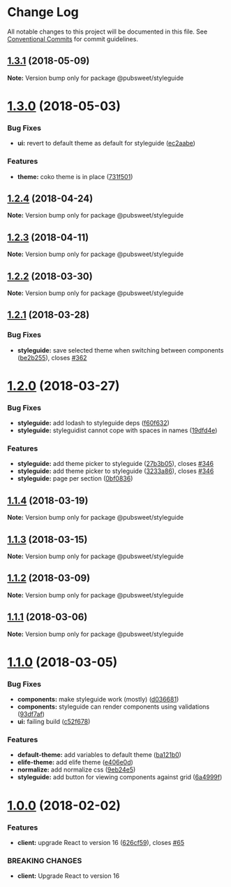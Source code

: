 # Change Log

All notable changes to this project will be documented in this file.
See [Conventional Commits](https://conventionalcommits.org) for commit guidelines.

<a name="1.3.1"></a>
## [1.3.1](https://gitlab.coko.foundation/pubsweet/pubsweet/compare/@pubsweet/styleguide@1.3.0...@pubsweet/styleguide@1.3.1) (2018-05-09)




**Note:** Version bump only for package @pubsweet/styleguide

<a name="1.3.0"></a>
# [1.3.0](https://gitlab.coko.foundation/pubsweet/pubsweet/compare/@pubsweet/styleguide@1.2.4...@pubsweet/styleguide@1.3.0) (2018-05-03)


### Bug Fixes

* **ui:** revert to default theme as default for styleguide ([ec2aabe](https://gitlab.coko.foundation/pubsweet/pubsweet/commit/ec2aabe))


### Features

* **theme:** coko theme is in place ([731f501](https://gitlab.coko.foundation/pubsweet/pubsweet/commit/731f501))




<a name="1.2.4"></a>
## [1.2.4](https://gitlab.coko.foundation/pubsweet/pubsweet/compare/@pubsweet/styleguide@1.2.3...@pubsweet/styleguide@1.2.4) (2018-04-24)




**Note:** Version bump only for package @pubsweet/styleguide

<a name="1.2.3"></a>
## [1.2.3](https://gitlab.coko.foundation/pubsweet/pubsweet/compare/@pubsweet/styleguide@1.2.2...@pubsweet/styleguide@1.2.3) (2018-04-11)




**Note:** Version bump only for package @pubsweet/styleguide

<a name="1.2.2"></a>
## [1.2.2](https://gitlab.coko.foundation/pubsweet/pubsweet/compare/@pubsweet/styleguide@1.2.1...@pubsweet/styleguide@1.2.2) (2018-03-30)




**Note:** Version bump only for package @pubsweet/styleguide

<a name="1.2.1"></a>
## [1.2.1](https://gitlab.coko.foundation/pubsweet/pubsweet/compare/@pubsweet/styleguide@1.2.0...@pubsweet/styleguide@1.2.1) (2018-03-28)


### Bug Fixes

* **styleguide:** save selected theme when switching between components ([be2b255](https://gitlab.coko.foundation/pubsweet/pubsweet/commit/be2b255)), closes [#362](https://gitlab.coko.foundation/pubsweet/pubsweet/issues/362)




<a name="1.2.0"></a>
# [1.2.0](https://gitlab.coko.foundation/pubsweet/pubsweet/compare/@pubsweet/styleguide@1.1.4...@pubsweet/styleguide@1.2.0) (2018-03-27)


### Bug Fixes

* **styleguide:** add lodash to styleguide deps ([f60f632](https://gitlab.coko.foundation/pubsweet/pubsweet/commit/f60f632))
* **styleguide:** styleguidist cannot cope with spaces in names ([19dfd4e](https://gitlab.coko.foundation/pubsweet/pubsweet/commit/19dfd4e))


### Features

* **styleguide:** add theme picker to styleguide ([27b3b05](https://gitlab.coko.foundation/pubsweet/pubsweet/commit/27b3b05)), closes [#346](https://gitlab.coko.foundation/pubsweet/pubsweet/issues/346)
* **styleguide:** add theme picker to styleguide ([3233a86](https://gitlab.coko.foundation/pubsweet/pubsweet/commit/3233a86)), closes [#346](https://gitlab.coko.foundation/pubsweet/pubsweet/issues/346)
* **styleguide:** page per section ([0bf0836](https://gitlab.coko.foundation/pubsweet/pubsweet/commit/0bf0836))




<a name="1.1.4"></a>
## [1.1.4](https://gitlab.coko.foundation/pubsweet/pubsweet/compare/@pubsweet/styleguide@1.1.3...@pubsweet/styleguide@1.1.4) (2018-03-19)




**Note:** Version bump only for package @pubsweet/styleguide

<a name="1.1.3"></a>
## [1.1.3](https://gitlab.coko.foundation/pubsweet/pubsweet/compare/@pubsweet/styleguide@1.1.2...@pubsweet/styleguide@1.1.3) (2018-03-15)




**Note:** Version bump only for package @pubsweet/styleguide

<a name="1.1.2"></a>

## [1.1.2](https://gitlab.coko.foundation/pubsweet/pubsweet/compare/@pubsweet/styleguide@1.1.1...@pubsweet/styleguide@1.1.2) (2018-03-09)

**Note:** Version bump only for package @pubsweet/styleguide

<a name="1.1.1"></a>

## [1.1.1](https://gitlab.coko.foundation/pubsweet/pubsweet/compare/@pubsweet/styleguide@1.1.0...@pubsweet/styleguide@1.1.1) (2018-03-06)

**Note:** Version bump only for package @pubsweet/styleguide

<a name="1.1.0"></a>

# [1.1.0](https://gitlab.coko.foundation/pubsweet/pubsweet/compare/@pubsweet/styleguide@1.0.0...@pubsweet/styleguide@1.1.0) (2018-03-05)

### Bug Fixes

* **components:** make styleguide work (mostly) ([d036681](https://gitlab.coko.foundation/pubsweet/pubsweet/commit/d036681))
* **components:** styleguide can render components using validations ([93df7af](https://gitlab.coko.foundation/pubsweet/pubsweet/commit/93df7af))
* **ui:** failing build ([c52f678](https://gitlab.coko.foundation/pubsweet/pubsweet/commit/c52f678))

### Features

* **default-theme:** add variables to default theme ([ba121b0](https://gitlab.coko.foundation/pubsweet/pubsweet/commit/ba121b0))
* **elife-theme:** add elife theme ([e406e0d](https://gitlab.coko.foundation/pubsweet/pubsweet/commit/e406e0d))
* **normalize:** add normalize css ([9eb24e5](https://gitlab.coko.foundation/pubsweet/pubsweet/commit/9eb24e5))
* **styleguide:** add button for viewing components against grid ([6a4999f](https://gitlab.coko.foundation/pubsweet/pubsweet/commit/6a4999f))

<a name="1.0.0"></a>

# [1.0.0](https://gitlab.coko.foundation/pubsweet/pubsweet/compare/@pubsweet/styleguide@0.1.4...@pubsweet/styleguide@1.0.0) (2018-02-02)

### Features

* **client:** upgrade React to version 16 ([626cf59](https://gitlab.coko.foundation/pubsweet/pubsweet/commit/626cf59)), closes [#65](https://gitlab.coko.foundation/pubsweet/pubsweet/issues/65)

### BREAKING CHANGES

* **client:** Upgrade React to version 16
